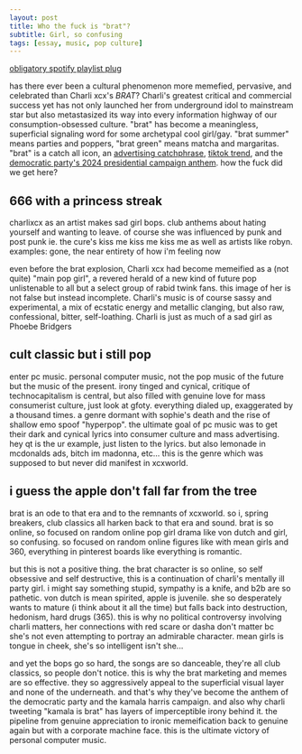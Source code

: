 ```yaml
---
layout: post
title: Who the fuck is "brat"?
subtitle: Girl, so confusing
tags: [essay, music, pop culture]
---
```

[obligatory spotify playlist plug](https://open.spotify.com/playlist/3kFRsZcpe16fD0itKeCSvi?si=8b16f3a6bab24f16)

has there ever been a cultural phenomenon more memefied, pervasive, and celebrated than Charli xcx's *BRAT*?  Charli's greatest critical and commercial success yet has not only launched her from underground idol to mainstream star but also metastasized its way into every information highway of our consumption-obsessed culture. "brat" has become a meaningless, superficial signaling word for some archetypal cool girl/gay. "brat summer" means parties and poppers, "brat green" means matcha and margaritas. "brat" is a catch all icon, an [advertising catchphrase](https://www.delish.com/food-news/a61500647/field-roast-brat-wurst-charli-xcx/), [tiktok trend](https://www.youtube.com/watch?v=nLe0YHj6HCI), and the [democratic party's 2024 presidential campaign anthem](https://www.cbsnews.com/video/how-vice-president-kamala-harris-became-brat/). how the fuck did we get here?

**666 with a princess streak**
---
charlixcx as an artist makes sad girl bops. club anthems about hating yourself and wanting to leave. of course she was influenced by punk and post punk ie. the cure's kiss me kiss me kiss me as well as artists like robyn. examples: gone, the near entirety of how i'm feeling now

even before the brat explosion, Charli xcx had become memeified as a (not quite) "main pop girl", a revered herald of a new kind of future pop unlistenable to all but a select group of rabid twink fans. this image of her is not false but instead incomplete. Charli's music is of course sassy and experimental, a mix of ecstatic energy and metallic clanging, but also raw, confessional, bitter, self-loathing. Charli is just as much of a sad girl as Phoebe Bridgers

**cult classic but i still pop**
---
enter pc music. personal computer music, not the pop music of the future but the music of the present. irony tinged and cynical, critique of technocapitalism is central, but also filled with genuine love for mass consumerist culture, just look at gfoty. everything dialed up, exaggerated by a thousand times. a genre dormant with sophie's death and the rise of shallow emo spoof "hyperpop". the ultimate goal of pc music was to get their dark and cynical lyrics into consumer culture and mass advertising. hey qt is the ur example, just listen to the lyrics. but also lemonade in mcdonalds ads, bitch im madonna, etc... this is the genre which was supposed to but never did manifest in xcxworld.

**i guess the apple don't fall far from the tree**
---
brat is an ode to that era and to the remnants of xcxworld. so i, spring breakers, club classics all harken back to that era and sound. brat is so online, so focused on random online pop girl drama like von dutch and girl, so confusing. so focused on random online figures like with mean girls and 360, everything in pinterest boards like everything is romantic. 

but this is not a positive thing. the brat character is so online, so self obsessive and self destructive, this is a continuation of charli's mentally ill party girl. i might say something stupid, sympathy is a knife, and b2b are so pathetic. von dutch is mean spirited, apple is juvenile. she so desperately wants to mature (i think about it all the time) but falls back into destruction, hedonism, hard drugs (365). this is why no political controversy involving charli matters, her connections with red scare or dasha don't matter bc she's not even attempting to portray an admirable character. mean girls is tongue in cheek, she's so intelligent isn't she...

and yet the bops go so hard, the songs are so danceable, they're all club classics, so people don't notice. this is why the brat marketing and memes are so effective. they so aggressively appeal to the superficial visual layer and none of the underneath. and that's why they've become the anthem of the democratic party and the kamala harris campaign. and also why charli tweeting "kamala is brat" has layers of imperceptible irony behind it. the pipeline from genuine appreciation to ironic memeification back to genuine again but with a corporate machine face. this is the ultimate victory of personal computer music.


<!--stackedit_data:
eyJoaXN0b3J5IjpbMTkwOTY0MDQyNCwtMTk1MzMzNDQyOSwtMT
E1MTcwNjY3NywzOTI3NTAzODksLTk3Mjc2NjA5LC0yMDUzNzkw
Njg4LC0xNzMwNTk3MDA3LDExODA2MDE3OSw2NjY5MjM2MDYsLT
I3MzQ5Mzg1NSw2NjAyOTU2MzJdfQ==
-->